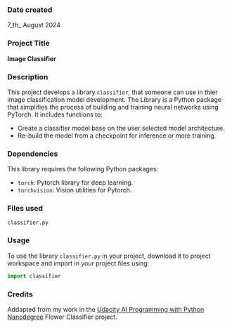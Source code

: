 ### Date created
7_th_ August 2024

### Project Title

**Image Classifier**

### Description

This project develops a library `classifier`, that someone can use in thier image classification model development.
The Library is a Python package that simplifies the process of building and training neural networks using PyTorch.
It includes functions to:
- Create a classifier model base on the user selected model architecture.
- Re-build the model from a checkpoint for inference or more training.

### Dependencies

This library requires the following Python packages:

- `torch`: Pytorch library for deep learning.
- `torchvision`: Vision utilities for Pytorch.

### Files used
`classifier.py`

### Usage

To use the library `classifier.py` in your project, download it to project workspace and import in your project files using:
```python
import classifier
```

### Credits

Addapted from my work in the [Udacity AI Programming with Python Nanodegree](https://www.udacity.com/course/ai-programming-python-nanodegree--nd089) Flower Classifier project.

